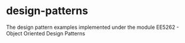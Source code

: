 # design-patterns
The design pattern examples implemented under the module EE5262 - Object Oriented Design Patterns 
